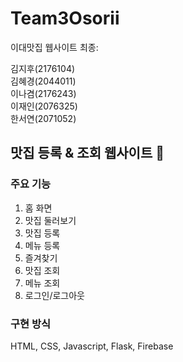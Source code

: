 # Team3Osorii

이대맛집 웹사이트 최종: <br />

김지후(2176104) <br />
김혜경(2044011) <br />
이나겸(2176243) <br />
이재인(2076325) <br />
한서연(2071052) <br />

## 맛집 등록 & 조회 웹사이트 🍳

### 주요 기능
1. 홈 화면
2. 맛집 둘러보기
3. 맛집 등록
4. 메뉴 등록
5. 즐겨찾기
6. 맛집 조회
7. 메뉴 조회
8. 로그인/로그아웃

### 구현 방식
HTML, CSS, Javascript, Flask, Firebase
